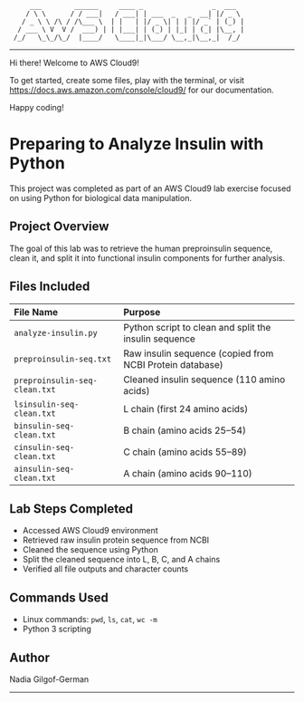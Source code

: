          ___        ______     ____ _                 _  ___  
        / \ \      / / ___|   / ___| | ___  _   _  __| |/ _ \ 
       / _ \ \ /\ / /\___ \  | |   | |/ _ \| | | |/ _` | (_) |
      / ___ \ V  V /  ___) | | |___| | (_) | |_| | (_| |\__, |
     /_/   \_\_/\_/  |____/   \____|_|\___/ \__,_|\__,_|  /_/ 
 ----------------------------------------------------------------- 


Hi there! Welcome to AWS Cloud9!

To get started, create some files, play with the terminal,
or visit https://docs.aws.amazon.com/console/cloud9/ for our documentation.

Happy coding!
# Preparing to Analyze Insulin with Python

This project was completed as part of an AWS Cloud9 lab exercise focused on using Python for biological data manipulation.

## Project Overview
The goal of this lab was to retrieve the human preproinsulin sequence, clean it, and split it into functional insulin components for further analysis.

## Files Included

| File Name | Purpose |
|:---|:---|
| `analyze-insulin.py` | Python script to clean and split the insulin sequence |
| `preproinsulin-seq.txt` | Raw insulin sequence (copied from NCBI Protein database) |
| `preproinsulin-seq-clean.txt` | Cleaned insulin sequence (110 amino acids) |
| `lsinsulin-seq-clean.txt` | L chain (first 24 amino acids) |
| `binsulin-seq-clean.txt` | B chain (amino acids 25–54) |
| `cinsulin-seq-clean.txt` | C chain (amino acids 55–89) |
| `ainsulin-seq-clean.txt` | A chain (amino acids 90–110) |

## Lab Steps Completed

- Accessed AWS Cloud9 environment
- Retrieved raw insulin protein sequence from NCBI
- Cleaned the sequence using Python
- Split the cleaned sequence into L, B, C, and A chains
- Verified all file outputs and character counts

## Commands Used

- Linux commands: `pwd`, `ls`, `cat`, `wc -m`
- Python 3 scripting

## Author

Nadia  Gilgof-German

---


